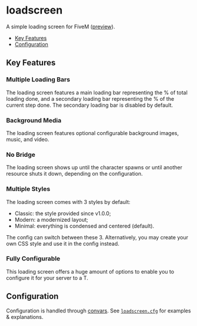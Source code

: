 # loadscreen

A simple loading screen for FiveM ([preview]).

- [Key Features](#key-features)
- [Configuration](#configuration)

## Key Features

### Multiple Loading Bars

The loading screen features a main loading bar representing the % of total
loading done, and a secondary loading bar representing the % of the current
step done. The secondary loading bar is disabled by default.

### Background Media

The loading screen features optional configurable background images, music,
and video.

### No Bridge

The loading screen shows up until the character spawns or until another
resource shuts it down, depending on the configuration.

### Multiple Styles

The loading screen comes with 3 styles by default:

- Classic: the style provided since v1.0.0;
- Modern: a modernized layout;
- Minimal: everything is condensed and centered (default).

The config can switch between these 3. Alternatively, you may create your own
CSS style and use it in the config instead.

### Fully Configurable

This loading screen offers a huge amount of options to enable you to configure
it for your server to a T.

## Configuration

Configuration is handled through [convars].
See [`loadscreen.cfg`](./loadscreen.cfg) for examples & explanations.

[preview]: https://www.youtube.com/watch?v=PYmLLWKTgWo
[convars]: https://docs.fivem.net/docs/scripting-reference/convars/
